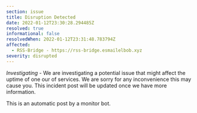 ```yaml
---
section: issue
title: Disruption Detected
date: 2022-01-12T23:30:28.294485Z
resolved: true
informational: false
resolvedWhen: 2022-01-12T23:31:48.783794Z
affected:
  - RSS-Bridge - https://rss-bridge.esmailelbob.xyz
severity: disrupted
---
```

*Investigating* - We are investigating a potential issue that might affect the uptime of one our of services. We are sorry for any inconvenience this may cause you. This incident post will be updated once we have more information.

This is an automatic post by a monitor bot.
        